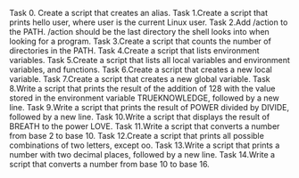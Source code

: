 Task 0. Create a script that creates an alias.
Task 1.Create a script that prints hello user, where user is the current Linux user.
Task 2.Add /action to the PATH. /action should be the last directory the shell looks into when looking for a program.
Task 3.Create a script that counts the number of directories in the PATH.
Task 4.Create a script that lists environment variables.
Task 5.Create a script that lists all local variables and environment variables, and functions.
Task 6.Create a script that creates a new local variable.
Task 7.Create a script that creates a new global variable.
Task 8.Write a script that prints the result of the addition of 128 with the value stored in the environment variable TRUEKNOWLEDGE, followed by a new line.
Task 9.Write a script that prints the result of POWER divided by DIVIDE, followed by a new line.
Task 10.Write a script that displays the result of BREATH to the power LOVE.
Task 11.Write a script that converts a number from base 2 to base 10.
Task 12.Create a script that prints all possible combinations of two letters, except oo.
Task 13.Write a script that prints a number with two decimal places, followed by a new line.
Task 14.Write a script that converts a number from base 10 to base 16.
